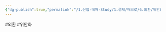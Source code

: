 ```yaml
---
{"dg-publish":true,"permalink":"/1.산업-테마-Study/1.경제/매크로/6.외환/위안화/","created":"2024-11-20T21:02:27.342+09:00","updated":"2025-06-03T20:07:19.840+09:00"}
---
```


#외환 #위안화


